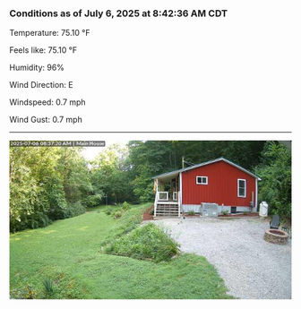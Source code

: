 ### Conditions as of July 6, 2025 at 8:42:36 AM CDT 

Temperature: 75.10 &deg;F

Feels like: 75.10 &deg;F

Humidity: 96%

Wind Direction: E

Windspeed: 0.7 mph

Wind Gust: 0.7 mph

---

<img src="./images/latest.jpeg"/>

